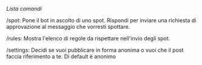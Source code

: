 *Lista comandi*

/spot: Pone il bot in ascolto di uno spot\. Rispondi per inviare una richiesta di approvazione al messaggio che vorresti spottare\.

/rules: Mostra l'elenco di regole da rispettare nell'invio degli spot\.

/settings: Decidi se vuoi pubblicare in forma anonima o vuoi che il post faccia riferimento a te\. Di default è anonimo